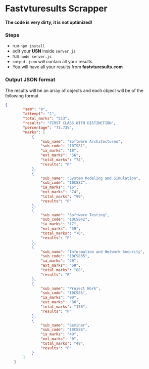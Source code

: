 # Fastvturesults Scrapper

**The code is very dirty, it is not optimized!**

### Steps

* run `npm install`
* edit your **USN** inside `server.js`
* run `node server.js`
* `output.json` will contain all your results.
* You will have all your results from **fastvturesults.com**


### Output JSON format
The results will be an array of objects and each object will be of the following format.

```json
{
        "sem": "8",
        "attempt": "1",
        "total_marks": "553",
        "results": "FIRST CLASS WITH DISTINCTION",
        "percentage": "73.73%",
        "marks": [
            {
                "sub_name": "Software Architectures",
                "sub_code": "10IS81",
                "ia_marks": "18",
                "ext_marks": "56",
                "total_marks": "74",
                "results": "P"
            },
            {
                "sub_name": "System Modeling and Simulation",
                "sub_code": "10CS82",
                "ia_marks": "16",
                "ext_marks": "74",
                "total_marks": "90",
                "results": "P"
            },
            {
                "sub_name": "Software Testing",
                "sub_code": "10CS842",
                "ia_marks": "17",
                "ext_marks": "59",
                "total_marks": "76",
                "results": "P"
            },
            {
                "sub_name": "Information and Network Security",
                "sub_code": "10CS835",
                "ia_marks": "20",
                "ext_marks": "68",
                "total_marks": "88",
                "results": "P"
            },
            {
                "sub_name": "Project Work",
                "sub_code": "10CS85",
                "ia_marks": "90",
                "ext_marks": "86",
                "total_marks": "176",
                "results": "P"
            },
            {
                "sub_name": "Seminar",
                "sub_code": "10CS86",
                "ia_marks": "49",
                "ext_marks": "0",
                "total_marks": "49",
                "results": "P"
            }
        ]
    }
```
